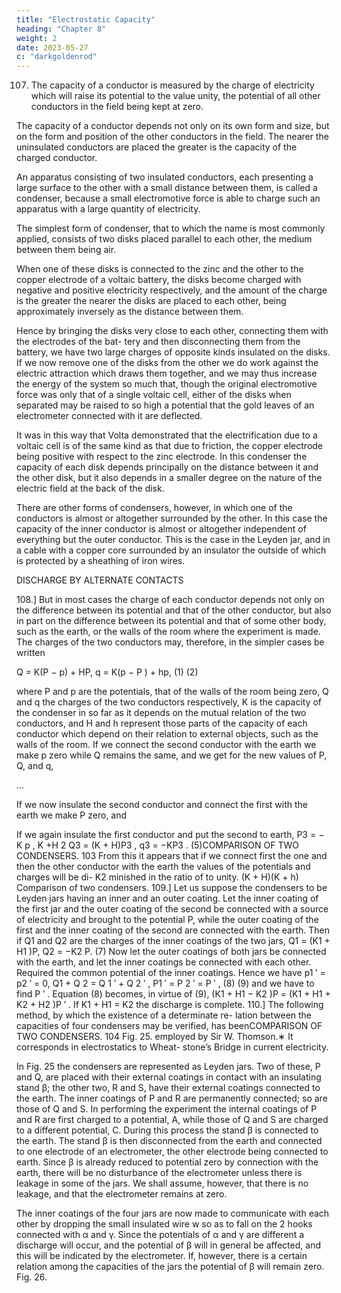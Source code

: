 ```yaml
---
title: "Electrostatic Capacity"
heading: "Chapter 8"
weight: 2
date: 2023-05-27
c: "darkgoldenrod"
---
```




107. The capacity of a conductor is measured by the charge of electricity which will raise its potential to the value unity, the potential of all other conductors in the field being kept at zero.

The capacity of a conductor depends not only on its own form and size, but on the form and position of the other conductors in the field. The nearer the uninsulated conductors are placed the greater is the capacity of the charged conductor.

An apparatus consisting of two insulated conductors, each presenting a large surface to the other with a small distance between them, is called a condenser, because a small electromotive force is able to charge such an apparatus with a large quantity of electricity.

The simplest form of condenser, that to which the name is most commonly applied, consists of two disks placed parallel to each other, the medium between them being air. 

When one of these disks is connected to the zinc and the other to the copper electrode of a voltaic battery, the disks become charged with negative and positive electricity respectively, and the amount of the charge is the greater the nearer the disks are placed to each other, being approximately inversely as the distance between them. 

Hence by bringing the disks very close to each other, connecting them with the electrodes of the bat-
tery and then disconnecting them from the battery, we have two large charges
of opposite kinds insulated on the disks. If we now remove one of the disks
from the other we do work against the electric attraction which draws them
together, and we may thus increase the energy of the system so much that,
though the original electromotive force was only that of a single voltaic cell,
either of the disks when separated may be raised to so high a potential that
the gold leaves of an electrometer connected with it are deflected.

It was in this way that Volta demonstrated that the electrification due to a
voltaic cell is of the same kind as that due to friction, the copper electrode
being positive with respect to the zinc electrode. In this condenser the capacity of each disk depends principally on the distance between it and the other
disk, but it also depends in a smaller degree on the nature of the electric field at the back of the disk.

There are other forms of condensers, however, in which one of the conductors is almost or altogether surrounded by the other. In this case the capacity of the inner conductor is almost or altogether independent of everything but
the outer conductor. This is the case in the Leyden jar, and in a cable with a
copper core surrounded by an insulator the outside of which is protected by
a sheathing of iron wires.


DISCHARGE BY ALTERNATE CONTACTS


108.] But in most cases the charge of each conductor depends not only on
the difference between its potential and that of the other conductor, but also
in part on the difference between its potential and that of some other body,
such as the earth, or the walls of the room where the experiment is made.
The charges of the two conductors may, therefore, in the simpler cases be
written

Q = K(P − p) + HP,
q = K(p − P ) + hp,
(1)
(2)

where P and p are the potentials, that of the walls of the room being zero, Q
and q the charges of the two conductors respectively, K is the capacity of the
condenser in so far as it depends on the mutual relation of the two conductors,
and H and h represent those parts of the capacity of each conductor which
depend on their relation to external objects, such as the walls of the room.
If we connect the second conductor with the earth we make p zero while
Q remains the same, and we get for the new values of P, Q, and q,

... 

<!-- P1 = P −
K
p,
K +H
Q1 = (K + H)P1 ,
q1 = −KP1 ,
(3) -->

If we now insulate the second conductor and connect the first with the earth
we make P zero, and

<!-- p2 = −
K
P ,
K +h 1
Q2 = −Kp2 ,
q2 = (K + h)p2 ,
(4) -->


If we again insulate the first conductor and put the second to earth,
P3 = −
K
p ,
K +H 2
Q3 = (K + H)P3 ,
q3 = −KP3 .
(5)COMPARISON OF TWO CONDENSERS.
103
From this it appears that if we connect first the one and then the other
conductor with the earth the values of the potentials and charges will be di-
K2
minished in the ratio of
to unity.
(K + H)(K + h)
Comparison of two condensers.
109.] Let us suppose the condensers to be Leyden jars having an inner and
an outer coating.
Let the inner coating of the first jar and the outer coating of the second be
connected with a source of electricity and brought to the potential P, while
the outer coating of the first and the inner coating of the second are connected
with the earth.
Then if Q1 and Q2 are the charges of the inner coatings of the two jars,
Q1 = (K1 + H1 )P,
Q2 = −K2 P.
(7)
Now let the outer coatings of both jars be connected with the earth, and
let the inner coatings be connected with each other. Required the common
potential of the inner coatings.
Hence we have
p1 ′ = p2 ′ = 0,
Q1 + Q 2 = Q 1 ′ + Q 2 ′ ,
P1 ′ = P 2 ′ = P ′ ,
(8)
(9)
and we have to find P ′ .
Equation (8) becomes, in virtue of (9),
(K1 + H1 − K2 )P = (K1 + H1 + K2 + H2 )P ′ .
If K1 + H1 = K2 the discharge is complete.
110.] The following method, by which the existence of a determinate re-
lation between the capacities of four condensers may be verified, has beenCOMPARISON OF TWO CONDENSERS.
104
Fig. 25.
employed by Sir W. Thomson.∗ It corresponds in electrostatics to Wheat-
stone’s Bridge in current electricity.

In Fig. 25 the condensers are represented as Leyden jars. Two of these, P
and Q, are placed with their external coatings in contact with an insulating
stand β; the other two, R and S, have their external coatings connected to
the earth. The inner coatings of P and R are permanently connected; so are
those of Q and S. In performing the experiment the internal coatings of P
and R are first charged to a potential, A, while those of Q and S are charged
to a different potential, C. During this process the stand β is connected to
the earth. The stand β is then disconnected from the earth and connected
to one electrode of an electrometer, the other electrode being connected to
earth. Since β is already reduced to potential zero by connection with the
earth, there will be no disturbance of the electrometer unless there is leakage
in some of the jars. We shall assume, however, that there is no leakage, and
that the electrometer remains at zero.

The inner coatings of the four jars are now made to communicate with
each other by dropping the small insulated wire w so as to fall on the 2 hooks connected with α and γ. Since the potentials of α and γ are different a
discharge will occur, and the potential of β will in general be affected, and this
will be indicated by the electrometer. If, however, there is a certain relation
among the capacities of the jars the potential of β will remain zero.
Fig. 26.

